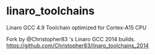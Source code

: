 # linaro_toolchains
Linaro GCC 4.9 Toolchain optimized for Cortex-A15 CPU

Fork by @Christopher83 's Linaro GCC 2014 builds.
<br/>https://github.com/Christopher83/linaro_toolchains_2014
